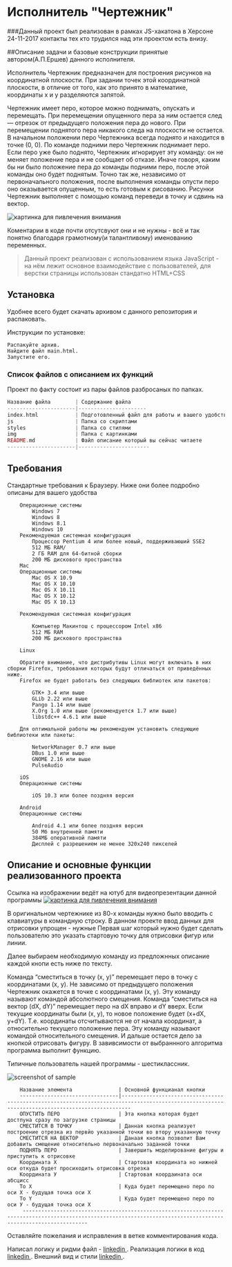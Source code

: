 Исполнитель "Чертежник"
=============================
###Данный проект был реализован в рамках JS-хакатона в Херсоне 24-11-2017 контакты тех кто трудился над эти проектом есть внизу.


##Описание задачи и базовые конструкции принятые автором(А.П.Ершев) данного исполнителя.

Исполнитель Чертежник предназначен для построения рисунков на координатной плоскости.
При задании точек этой координатной плоскости, в отличие от того, как это принято в математике, координаты х и у разделяются запятой.

Чертежник имеет перо, которое можно поднимать, опускать и перемещать. При перемещении опущенного пера за ним остается след — отрезок от предыдущего положения пера до нового. При перемещении поднятого пера никакого следа на плоскости не остается. В начальном положении перо Чертежника всегда поднято и находится в точке (0, 0).
По команде подними перо Чертежник поднимает перо. Если перо уже было поднято, Чертежник игнорирует эту команду: он не меняет положение пера и не сообщает об отказе. Иначе говоря, каким бы ни было положение пера до команды подними перо, после этой команды оно будет поднятым.
Точно так же, независимо от первоначального положения, после выполнения команды опусти перо оно оказывается опущенным, то есть готовым к рисованию.
Рисунки Чертежник выполняет с помощью команд переведи в точку и сдвинь на вектор. 



![картинка для пивлечения внимания](https://screenshots.firefoxusercontent.com/images/3f3bab08-abce-45b5-8a27-04457f8bfeeb.png)

Коментарии в коде почти отсутсвуют они и не нужны - всё и так понятно благодаря грамотному(и талантливому) именованию переменных.






>   Данный проект реализован с использованием языка JavaScript - на нём лежит основное взаимодействие с пользователей, для верстки страницы использован стандатно HTML+CSS


Установка 
------------

Удобнее всего будет скачать архивом с данного репозитория и распаковать.

Инструкции по установке:

    Распакуйте архив.
    Найдите файл main.html.
    Запустите его.  
    
### Список файлов с описанием их функций

Проект по факту состоит из пары файлов разбросаных по папках. 


```php
Название файла        | Содержание файла
----------------------|----------------------
index.html            | Подготовленный файл для работы и вашего удобства
js                    | Папка со скриптами
styles                | Папка со стилями
img                   | Папка с картинками
README.md             | Файл описание который вы сейчас читаете
----------------------|-----------------------
```



Требования
------------
Стандартные требования к Браузеру.
Ниже они более подробно описаны для вашего удобства

        Операционные системы
            Windows 7
            Windows 8
            Windows 8.1
            Windows 10
        Рекомендуемая системная конфигурация
            Процессор Pentium 4 или более новый, поддерживаюший SSE2
            512 МБ RAM/
            2 ГБ RAM для 64-битной сборки
            200 МБ дискового пространства
        Mac
        Операционные системы
            Mac OS X 10.9
            Mac OS X 10.10
            Mac OS X 10.11
            Mac OS X 10.12
            Mac OS X 10.13
        
        Рекомендуемая системная конфигурация
        
            Компьютер Макинтош с процессором Intel x86
            512 МБ RAM
            200 МБ дискового пространства
        
        Linux
        
        Обратите внимание, что дистрибутивы Linux могут включать в них сборки Firefox, требования которых будут отличаться от приведённых ниже.
        Firefox не будет работать без следующих библиотек или пакетов:
        
            GTK+ 3.4 или выше
            GLib 2.22 или выше
            Pango 1.14 или выше
            X.Org 1.0 или выше (рекомендуется 1.7 или выше)
            libstdc++ 4.6.1 или выше
        
        Для оптимальной работы мы рекомендуем установить следующие библиотеки или пакеты:
        
            NetworkManager 0.7 или выше
            DBus 1.0 или выше
            GNOME 2.16 или выше
            PulseAudio
        
        iOS
        Операционные системы
        
            iOS 10.3 или более поздняя версия
        
        Android
        Операционные системы
        
            Android 4.1 или более поздняя версия
            50 Мб внутренней памяти
            384МБ оперативной памяти
            Дисплей с разрешением не менее 320x240 пикселей




Описание и основные функции реализованного проекта
------------
Ссылка на изображении ведёт на ютуб для видеопрезентации данной программы
[![картинка для пивлечения внимания](https://screenshots.firefoxusercontent.com/images/c984c976-381d-4537-971b-f5c3a47b70bf.png)](https://youtu.be/pJX6LmxbX9Q)


В оригинальном чертежнике из 80-х команды нужно было вводить с клавиатуры в командную строку.
В данном проекте ввод данных для отрисовки упрощен - нужные 
Первая шаг который нужно будет сделать пользователю это указать стартовую точку для отрисовки фигур или линии.


Далее выбираем необходимую команду из предложнных описание каждой кнопи есть ниже по тексту.

Команда “сместиться в точку (x, y)” перемещает перо в точку с координатами (x, y). 
Не зависимо от предыдущего положения Чертежник окажется в точке с координатами (x, y).
 Эту команду называют командой абсолютного смещения.
Команда “сместиться на вектор (dX, dY)” перемещает перо на dX вправо и dY вверх.
 Если текущие координаты были (x, y), то новое положение будет (x+dX, y+dY). 
 Т.е. координаты отсчитываются не от начала координат, а относительно текущего положение пера. 
 Эту команду называют командой относительного смещения.
И дальше остается дело за кнопкой отрисовать фигуру.
В завивсимости от выбраннного алгоритма программа выполнит функцию.

Типичные пользователь нашей программы - шестиклассник.

![screenshot of sample](http://imagehost.spark-media.ru/i2/60C1D591-F390-CD57-D106-E0F3D53058DB.jpg)
 


      
        Название элемента               | Основной функцианал кнопки
        --------------------------------|-----------------------------------------------------------------------------------------------------------------------------------------------
        ОПУСТИТЬ ПЕРО                   | Эта кнопка которая будет достпуна сразу по загрузке страницы 
        СМЕСТИТСЯ В ТОЧКУ               | Данная кнопка реализует построение отрезка из первйо указанной точки во втору указанную точку  
        СМЕСТИТСЯ НА ВЕКТОР             | Данаая кнопка позволит Вам добавить смещение относительно первоначально заданной точки
        ПОДНЯТЬ ПЕРО                    | Завершить моделирование фигуры и приступить к отрисовке
        Координата Х                    | Стартовая координата но нижней оси откуда будет просиходить отрисовка отрезка
        Координата У                    | Стартовая коордаината оси абсцисс
        To X                            | Куда будет перемещено перо по оси Х - будущая точка оси Х 
        To Y                            | Куда будет перемещено перо по оси У - будущая точка оси Х 
         -----------------------------------------------------------------------------------------------------------------------------------------------------------------
  

Оставляйте пожелания и исправления в ветке комментирования кода.

Написал логику и ридми файл - [linkedin ](https://www.linkedin.com/in/сергей-обухов-703426140/).
Реализация логики в код  [linkedin ](https://www.linkedin.com/in/kristrash/).
Внешний вид и стили  [linkedin ](mailto:o.g.makarova2013@gmail.com ).
 
